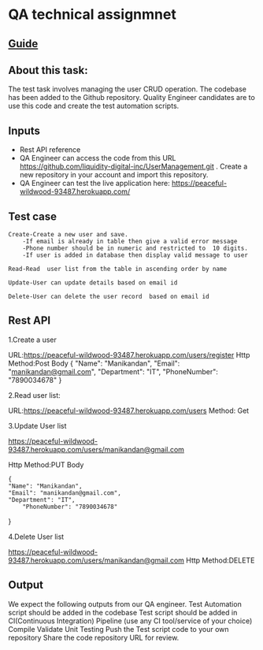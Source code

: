 # QA technical assignmnet
## [Guide](https://docs.google.com/document/d/1KppmHlCzpPFqxBvr4bvFL6nTdpzUxKJBM1c1VsallF0)

## About this task:
The test task involves managing the user CRUD operation.
The codebase has been added to the Github repository. Quality Engineer candidates are to use this code and create the test automation scripts.

## Inputs
- Rest API reference 
- QA Engineer can access the code from this URL  https://github.com/liquidity-digital-inc/UserManagement.git . Create a new repository in your account and import this repository.
- QA Engineer can test the live application here:  https://peaceful-wildwood-93487.herokuapp.com/

## Test case 

 	Create-Create a new user and save.
		-If email is already in table then give a valid error message
		-Phone number should be in numeric and restricted to  10 digits.
		-If user is added in database then display valid message to user
	
	Read-Read  user list from the table in ascending order by name

	Update-User can update details based on email id

	Delete-User can delete the user record  based on email id

## Rest API
1.Create a user

URL:https://peaceful-wildwood-93487.herokuapp.com/users/register
Http Method:Post
Body
	{
	"Name": "Manikandan",
 	"Email": "manikandan@gmail.com",
	"Department": "IT", 
	"PhoneNumber": "7890034678"
	}


2.Read user list:

URL:https://peaceful-wildwood-93487.herokuapp.com/users
Method: Get


3.Update User list

https://peaceful-wildwood-93487.herokuapp.com/users/manikandan@gmail.com
		
Http Method:PUT
Body

	{
	"Name": "Manikandan",
 	"Email": "manikandan@gmail.com",
 	"Department": "IT",
    	"PhoneNumber": "7890034678"
	
}

4.Delete User list

https://peaceful-wildwood-93487.herokuapp.com/users/manikandan@gmail.com
Http Method:DELETE


## Output

We expect the following outputs from our QA engineer.
Test Automation script should be added in the codebase
Test script should be added in CI(Continuous Integration) Pipeline (use any CI tool/service of your choice)
Compile
Validate
Unit Testing
Push the Test script code to your own repository
Share the code repository URL for review.
 



